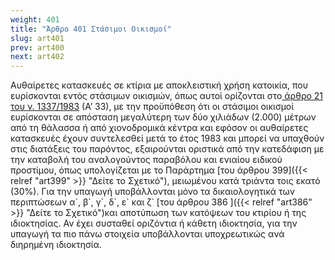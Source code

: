 ```yaml
---
weight: 401
title: "Άρθρο 401 Στάσιμοι Οικισμοί"
slug: art401
prev: art400
next: art402
---
```


Αυθαίρετες κατασκευές σε κτίρια με αποκλειστική χρήση κατοικία, που ευρίσκονται εντός στάσιμων οικισμών, όπως αυτοί ορίζονται στο<a href="https://ia37rg02wpsa01.blob.core.windows.net/fek/01/1983/19830100033.pdf" title="Δείτε το Σχετικό"> άρθρο 21 του ν. 1337/1983</a> (Α’ 33), με την προϋπόθεση ότι οι στάσιμοι οικισμοί ευρίσκονται σε απόσταση μεγαλύτερη των δύο χιλιάδων (2.000) μέτρων από τη θάλασσα ή από χιονοδρομικά κέντρα και εφόσον οι αυθαίρετες κατασκευές έχουν συντελεσθεί μετά το έτος 1983 και μπορεί να υπαχθούν στις διατάξεις του παρόντος, εξαιρούνται οριστικά από την κατεδάφιση με την καταβολή του αναλογούντος παραβόλου και ενιαίου ειδικού προστίμου, όπως υπολογίζεται με το Παράρτημα [του άρθρου 399]({{< relref "art399" >}} "Δείτε το Σχετικό"), μειωμένου κατά τριάντα τοις εκατό (30%). Για την υπαγωγή υποβάλλονται μόνο τα δικαιολογητικά των περιπτώσεων α\`, β\`, γ\`, δ\`, ε\` και ζ\` [του άρθρου 386 ]({{< relref "art386" >}} "Δείτε το Σχετικό")και αποτύπωση των κατόψεων του κτιρίου ή της ιδιοκτησίας. Αν έχει συσταθεί οριζόντια ή κάθετη ιδιοκτησία, για την υπαγωγή τα πιο πάνω στοιχεία υποβάλλονται υποχρεωτικώς ανά διηρημένη ιδιοκτησία.


